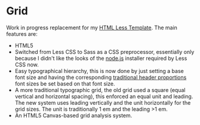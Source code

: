 # Grid

Work in progress replacement for my [HTML Less Template](https://github.com/robenkleene/HTML-LESS-Template). The main features are:

- HTML5
- Switched from Less CSS to Sass as a CSS preprocessor, essentially only because I didn't like the looks of the [node.js](http://nodejs.org/) installer required by Less CSS now.
- Easy typographical hierarchy, this is now done by just setting a base font size and having the corresponding [traditional header proportions](http://retinart.net/typography/typographicscale/) font sizes be set based on that font size.
- A more traditional typographic grid, the old grid used a square (equal vertical and horizontal spacing), this enforced an equal unit and leading. The new system uses leading vertically and the unit horizontally for the grid sizes. The unit is traditionally 1 em and the leading >1 em.
- An HTML5 Canvas-based grid analysis system.